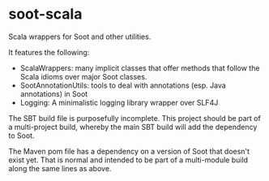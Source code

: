 # soot-scala
Scala wrappers for Soot and other utilities.

It features the following:

 * ScalaWrappers: many implicit classes that offer methods that follow the Scala idioms over major Soot classes.
 * SootAnnotationUtils: tools to deal with annotations (esp. Java annotations) in Soot
 * Logging: A minimalistic logging library wrapper over SLF4J


The SBT build file is purposefully incomplete. This project should be part of a multi-project
build, whereby the main SBT build will add the dependency to Soot.

The Maven pom file has a dependency on a version of Soot that doesn't exist yet.
That is normal and intended to be part of a multi-module build along the same lines as above.